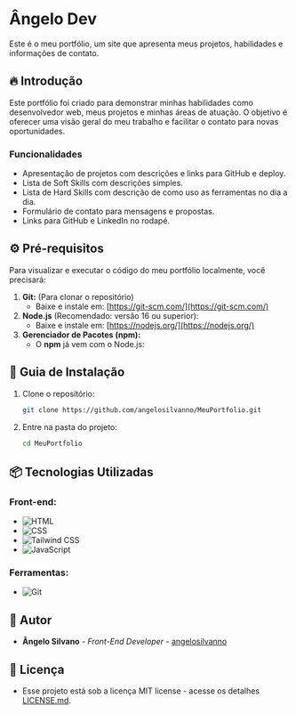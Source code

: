 # Ângelo Dev

Este é o meu portfólio, um site que apresenta meus projetos, habilidades e informações de contato.  

## 🔥 Introdução  

Este portfólio foi criado para demonstrar minhas habilidades como desenvolvedor web, meus projetos e minhas áreas de atuação. O objetivo é oferecer uma visão geral do meu trabalho e facilitar o contato para novas oportunidades.  

### **Funcionalidades**  
- Apresentação de projetos com descrições e links para GitHub e deploy.  
- Lista de Soft Skills com descrições simples.  
- Lista de Hard Skills com descrição de como uso as ferramentas no dia a dia.  
- Formulário de contato para mensagens e propostas.  
- Links para GitHub e LinkedIn no rodapé.  

## ⚙️ Pré-requisitos  

Para visualizar e executar o código do meu portfólio localmente, você precisará:  

1. **Git:** (Para clonar o repositório)  
   - Baixe e instale em: [https://git-scm.com/](https://git-scm.com/)  
2. **Node.js** (Recomendado: versão 16 ou superior):  
   - Baixe e instale em: [https://nodejs.org/](https://nodejs.org/)  
3. **Gerenciador de Pacotes (npm):**  
   - O **npm** já vem com o Node.js: 

## 🔨 Guia de Instalação  

1. Clone o repositório:  
   ```bash  
   git clone https://github.com/angelosilvanno/MeuPortfolio.git  
   ```  

2. Entre na pasta do projeto:  
   ```bash  
   cd MeuPortfolio  
   ```  

## 📦 Tecnologias Utilizadas  

### **Front-end:**  
- <img src="https://img.shields.io/badge/HTML-E34F26?style=for-the-badge&logo=html5&logoColor=white" alt="HTML">  
- <img src="https://img.shields.io/badge/CSS-1572B6?style=for-the-badge&logo=css3&logoColor=white" alt="CSS">  
- <img src="https://img.shields.io/badge/Tailwind_CSS-38B2AC?style=for-the-badge&logo=tailwind-css&logoColor=white" alt="Tailwind CSS">  
- <img src="https://img.shields.io/badge/JavaScript-F7DF1E?style=for-the-badge&logo=javascript&logoColor=black" alt="JavaScript">  

### **Ferramentas:**  
- <img src="https://img.shields.io/badge/Git-F05032?style=for-the-badge&logo=git&logoColor=white" alt="Git">  

## 👷 Autor  

- **Ângelo Silvano**  - *Front-End Developer* - [angelosilvanno](https://github.com/angelodsilvanno)  

## 📄 Licença  

- Esse projeto está sob a licença MIT license - acesse os detalhes [LICENSE.md](https://github.com/angelodesenvolvedor/MeuPortfolio?tab=MIT-1-ov-file).  


